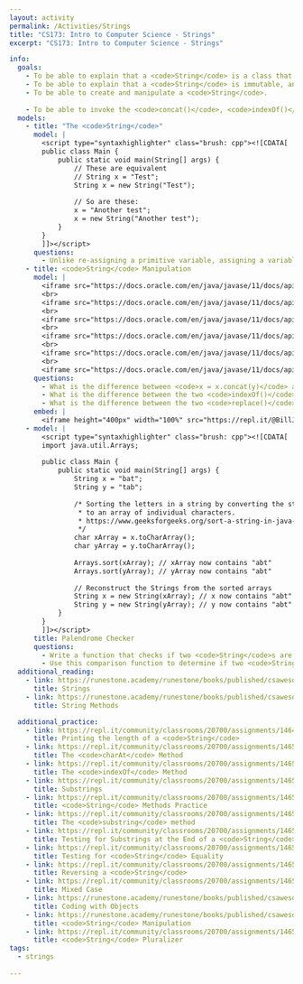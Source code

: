 ```yaml
---
layout: activity
permalink: /Activities/Strings
title: "CS173: Intro to Computer Science - Strings"
excerpt: "CS173: Intro to Computer Science - Strings"

info:
  goals: 
    - To be able to explain that a <code>String</code> is a class that stores text and provides functionality that manipulates that text.
    - To be able to explain that a <code>String</code> is immutable, and that new memory is allocated for a <code>String</code> when it is modified.
    - To be able to create and manipulate a <code>String</code>.
    
    - To be able to invoke the <code>concat()</code>, <code>indexOf()</code>, <code>substring()</code> and <code>replace()</code> methods of a <code>String</code>.
  models:
    - title: "The <code>String</code>"
      model: |
        <script type="syntaxhighlighter" class="brush: cpp"><![CDATA[
        public class Main {
            public static void main(String[] args) {
                // These are equivalent
                // String x = "Test";
                String x = new String("Test");
                
                // So are these:
                x = "Another test";
                x = new String("Another test");
            }
        }
        ]]></script> 
      questions: 
        - Unlike re-assigning a primitive variable, assigning a variable to an object creates a new object.  A <code>String</code> is a class that allocates memory for and stores text. Since String text cannot be reassigned once it is allocated (and must be re-created instead), a <code>String</code> is called an <strong>immutable</strong> object.  Why can’t a <code>String</code> be re-assigned like an <code>int</code> or <code>double</code> can?
    - title: <code>String</code> Manipulation
      model: |
        <iframe src="https://docs.oracle.com/en/java/javase/11/docs/api/java.base/java/lang/String.html#concat(java.lang.String)" width="100%" height="580" style="pointer-events:none;" scrolling="no"></iframe>
        <br>
        <iframe src="https://docs.oracle.com/en/java/javase/11/docs/api/java.base/java/lang/String.html#indexOf(int)" width="100%" height="600" style="pointer-events:none;" scrolling="no"></iframe>
        <br>
        <iframe src="https://docs.oracle.com/en/java/javase/11/docs/api/java.base/java/lang/String.html#indexOf(int,int)" width="100%" height="740" style="pointer-events:none;" scrolling="no"></iframe>
        <br>
        <iframe src="https://docs.oracle.com/en/java/javase/11/docs/api/java.base/java/lang/String.html#replace(char,char)" width="100%" height="700" style="pointer-events:none;" scrolling="no"></iframe>
        <br>
        <iframe src="https://docs.oracle.com/en/java/javase/11/docs/api/java.base/java/lang/String.html#replace(java.lang.CharSequence,java.lang.CharSequence)" width="100%" height="480" style="pointer-events:none;" scrolling="no"></iframe>
        <br>
        <iframe src="https://docs.oracle.com/en/java/javase/11/docs/api/java.base/java/lang/String.html#substring(int,int)" width="100%" height="640" style="pointer-events:none;"></iframe>
      questions: 
        - What is the difference between <code>x = x.concat(y)</code> and <code>x = x + y</code> for <code>String</code> objects <code>x</code> and <code>y</code>?
        - What is the difference between the two <code>indexOf()</code> methods given above? How do you know which version you are calling from a program?
        - What is the difference between the two <code>replace()</code> methods given above?  How do you know which version you are calling from a program?
      embed: |
        <iframe height="400px" width="100%" src="https://repl.it/@BillJr99/JavaFirstExample?lite=true" scrolling="no" frameborder="no" allowtransparency="true" allowfullscreen="true" sandbox="allow-forms allow-pointer-lock allow-popups allow-same-origin allow-scripts allow-modals"></iframe> 
    - model: |
        <script type="syntaxhighlighter" class="brush: cpp"><![CDATA[
        import java.util.Arrays;
        
        public class Main {
            public static void main(String[] args) {
                String x = "bat";
                String y = "tab";
                
                /* Sorting the letters in a string by converting the string 
                 * to an array of individual characters.
                 * https://www.geeksforgeeks.org/sort-a-string-in-java-2-different-ways/
                 */
                char xArray = x.toCharArray();
                char yArray = y.toCharArray();
                
                Arrays.sort(xArray); // xArray now contains "abt"
                Arrays.sort(yArray); // yArray now contains "abt"
                
                // Reconstruct the Strings from the sorted arrays
                String x = new String(xArray); // x now contains "abt"
                String y = new String(yArray); // y now contains "abt"
            }
        }
        ]]></script>     
      title: Palendrome Checker
      questions: 
        - Write a function that checks if two <code>String</code>s are equal, by checking them character by character.  
        - Use this comparison function to determine if two <code>String</code>s are palendromes of each other.  Two <code>String</code>s are panendromes if their sorted characters are equal to one another.
  additional_reading:
    - link: https://runestone.academy/runestone/books/published/csawesome/Unit2-Using-Objects/topic-2-6-strings.htm	
      title: Strings
    - link: https://runestone.academy/runestone/books/published/csawesome/Unit2-Using-Objects/topic-2-7-string-methods.html
      title: String Methods

  additional_practice:
    - link: https://repl.it/community/classrooms/20700/assignments/146459
      title: Printing the length of a <code>String</code>
    - link: https://repl.it/community/classrooms/20700/assignments/146544
      title: The <code>charAt</code> Method
    - link: https://repl.it/community/classrooms/20700/assignments/146534
      title: The <code>indexOf</code> Method
    - link: https://repl.it/community/classrooms/20700/assignments/146536
      title: Substrings
    - link: https://repl.it/community/classrooms/20700/assignments/146558
      title: <code>String</code> Methods Practice
    - link: https://repl.it/community/classrooms/20700/assignments/146561
      title: The <code>substring</code> method
    - link: https://repl.it/community/classrooms/20700/assignments/146555
      title: Testing for Substrings at the End of a <code>String</code>
    - link: https://repl.it/community/classrooms/20700/assignments/146553
      title: Testing for <code>String</code> Equality
    - link: https://repl.it/community/classrooms/20700/assignments/146570
      title: Reversing a <code>String</code>     
    - link: https://repl.it/community/classrooms/20700/assignments/146565
      title: Mixed Case
    - link: https://runestone.academy/runestone/books/published/csawesome/Unit2-Using-Objects/topic-2-12-practice-coding.html
      title: Coding with Objects
    - link: https://runestone.academy/runestone/books/published/csawesome/Unit4-Iteration/FRQstringScrambleA.html
      title: <code>String</code> Manipulation
    - link: https://repl.it/community/classrooms/20700/assignments/146564
      title: <code>String</code> Pluralizer
tags:
  - strings
  
---
```


